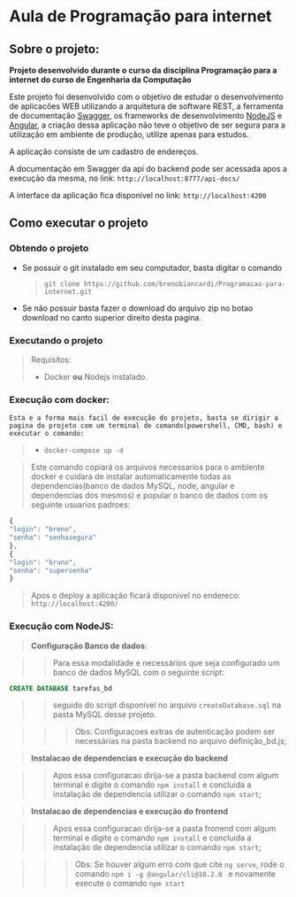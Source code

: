# Aula de Programação para internet

## **Sobre o projeto**:

**Projeto desenvolvido durante o curso da disciplina Programação para a internet do curso de Engenharia da Computação**

Este projeto foi desenvolvido com o objetivo de estudar o desenvolvimento de aplicacões WEB utilizando a arquitetura de software REST, a ferramenta de documentação [Swagger](https://swagger.io/), os frameworks de desenvolvimento [NodeJS](https://nodejs.org/en/) e [Angular](https://angular.io/), a criação dessa aplicação não teve o objetivo de ser segura para a utilização em ambiente de produção, utilize apenas para estudos.

A aplicação consiste de um cadastro de endereços.

A documentação em Swagger da api do backend pode ser acessada apos a execução da mesma, no link: `http://localhost:8777/api-docs/`

A interface da aplicação fica disponivel no link: `http://localhost:4200`

## **Como executar o projeto**

### **Obtendo o projeto**

- Se possuir o git instalado em seu computador, basta digitar o comando

  > `git clone https://github.com/brenobiancardi/Programacao-para-internet.git`

- Se não possuir basta fazer o download do arquivo zip no botao download no canto superior direito desta pagina.

### **Executando o projeto**

> Requisitos:
>
> - Docker **ou** Nodejs instalado.

### **Execução com docker:**

    Esta e a forma mais facil de execução do projeto, basta se dirigir a pagina do projeto com um terminal de comando(powershell, CMD, bash) e executar o comando:

> - `docker-compose up -d`

> Este comando copiará os arquivos necessarios para o ambiente docker e cuidara de instalar automaticamente todas as dependencias(banco de dados MySQL, node, angular e dependencias dos mesmos) e popular o banco de dados com os seguinte usuarios padroes:

```javascript
{
"login": "breno",
"senha": "senhasegura"
},
{
"login": "bruno",
"senha": "supersenha"
}
```

> Apos o deploy a aplicação ficará disponivel no endereco: `http://localhost:4200/`

### **Execução com NodeJS**:

> **Configuração Banco de dados**:

> > Para essa modalidade e necessários que seja configurado um banco de dados MySQL com o seguinte script:

```sql
CREATE DATABASE tarefas_bd
```

> > seguido do script disponivel no arquivo `createDatabase.sql` na pasta MySQL desse projeto.

> > > Obs: Configuraçoes extras de autenticação podem ser necessárias na pasta backend no arquivo definição_bd.js;

> **Instalacao de dependencias e execução do backend**

> > Apos essa configuracao dirija-se a pasta backend com algum terminal e digite o comando `npm install` e concluida a instalação de dependencia utilizar o comando `npm start`;

> **Instalacao de dependencias e execução do frontend**

> > Apos essa configuracao dirija-se a pasta fronend com algum terminal e digite o comando `npm install` e concluida a instalação de dependencia utilizar o comando `npm start`;

> > > Obs: Se houver algum erro com que cite `ng serve`, rode o comando `npm i -g @angular/cli@10.2.0 ` e novamente execute o comando `npm start`
